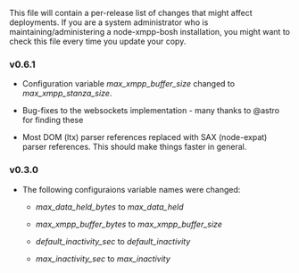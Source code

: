 This file will contain a per-release list of changes that might affect
deployments. If you are a system administrator who is
maintaining/administering a node-xmpp-bosh installation, you might
want to check this file every time you update your copy.

### v0.6.1

* Configuration variable *max_xmpp_buffer_size* changed to *max_xmpp_stanza_size*.

* Bug-fixes to the websockets implementation - many thanks to @astro for finding these

* Most DOM (ltx) parser references replaced with SAX (node-expat)
  parser references. This should make things faster in general.

### v0.3.0

* The following configuraions variable names were changed:

    * *max_data_held_bytes* to *max_data_held*

    * *max_xmpp_buffer_bytes* to *max_xmpp_buffer_size*

    * *default_inactivity_sec* to *default_inactivity*

    * *max_inactivity_sec* to *max_inactivity*



